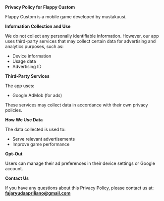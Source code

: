 **Privacy Policy for Flappy Custom**

Flappy Custom is a mobile game developed by mustakuusi.

**Information Collection and Use**

We do not collect any personally identifiable information. However, our app uses third-party services that may collect certain data for advertising and analytics purposes, such as:
- Device information
- Usage data
- Advertising ID

**Third-Party Services**

The app uses:
- Google AdMob (for ads)

These services may collect data in accordance with their own privacy policies.

**How We Use Data**

The data collected is used to:
- Serve relevant advertisements
- Improve game performance

**Opt-Out**

Users can manage their ad preferences in their device settings or Google account.

**Contact Us**

If you have any questions about this Privacy Policy, please contact us at:
**fajaryudaapriliano@gmail.com**
